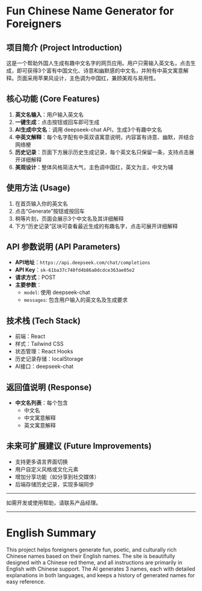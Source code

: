 # Fun Chinese Name Generator for Foreigners

## 项目简介 (Project Introduction)
这是一个帮助外国人生成有趣中文名字的网页应用。用户只需输入英文名，点击生成，即可获得3个富有中国文化、诗意和幽默感的中文名，并附有中英文寓意解释。页面采用苹果风设计，主色调为中国红，兼顾美观与易用性。

## 核心功能 (Core Features)
1. **英文名输入**：用户输入英文名
2. **一键生成**：点击按钮或回车即可生成
3. **AI生成中文名**：调用 deepseek-chat API，生成3个有趣中文名
4. **中英文解释**：每个名字配有中英双语寓意说明，内容富有诗意、幽默，并结合网络梗
5. **历史记录**：页面下方展示历史生成记录，每个英文名只保留一条，支持点击展开详细解释
6. **美观设计**：整体风格简洁大气，主色调中国红，英文为主，中文为辅

## 使用方法 (Usage)
1. 在首页输入你的英文名
2. 点击“Generate”按钮或按回车
3. 稍等片刻，页面会展示3个中文名及其详细解释
4. 下方“历史记录”区块可查看最近生成的有趣名字，点击可展开详细解释

## API 参数说明 (API Parameters)
- **API地址**：`https://api.deepseek.com/chat/completions`
- **API Key**：`sk-61ba37c740fd4b86a0dcdce363ae05e2`
- **请求方式**：POST
- **主要参数**：
  - `model`: 使用 deepseek-chat
  - `messages`: 包含用户输入的英文名及生成要求

## 技术栈 (Tech Stack)
- 前端：React
- 样式：Tailwind CSS
- 状态管理：React Hooks
- 历史记录存储：localStorage
- AI接口：deepseek-chat

## 返回值说明 (Response)
- **中文名列表**：每个包含
  - 中文名
  - 中文寓意解释
  - 英文寓意解释

## 未来可扩展建议 (Future Improvements)
- 支持更多语言界面切换
- 用户自定义风格或文化元素
- 增加分享功能（如分享到社交媒体）
- 后端存储历史记录，实现多端同步

---

如需开发或使用帮助，请联系产品经理。

---

# English Summary
This project helps foreigners generate fun, poetic, and culturally rich Chinese names based on their English names. The site is beautifully designed with a Chinese red theme, and all instructions are primarily in English with Chinese support. The AI generates 3 names, each with detailed explanations in both languages, and keeps a history of generated names for easy reference.
